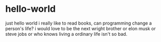 # hello-world
just hello world
i really like to read books, can programming change a person's life?
i would love to be the next wright brother or elon musk or steve jobs or who knows living a ordinary life isn't so bad.
